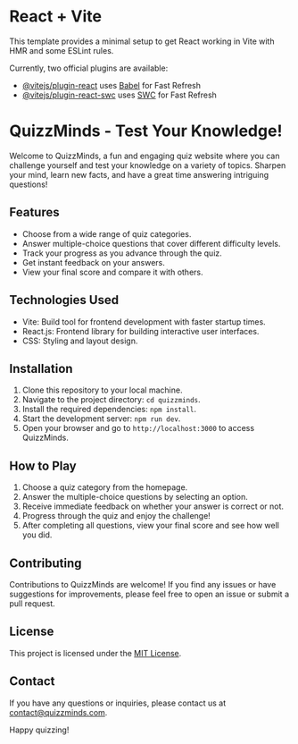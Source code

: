 # React + Vite

This template provides a minimal setup to get React working in Vite with HMR and some ESLint rules.

Currently, two official plugins are available:

- [@vitejs/plugin-react](https://github.com/vitejs/vite-plugin-react/blob/main/packages/plugin-react/README.md) uses [Babel](https://babeljs.io/) for Fast Refresh
- [@vitejs/plugin-react-swc](https://github.com/vitejs/vite-plugin-react-swc) uses [SWC](https://swc.rs/) for Fast Refresh


# QuizzMinds - Test Your Knowledge!

Welcome to QuizzMinds, a fun and engaging quiz website where you can challenge yourself and test your knowledge on a variety of topics. Sharpen your mind, learn new facts, and have a great time answering intriguing questions!

## Features

- Choose from a wide range of quiz categories.
- Answer multiple-choice questions that cover different difficulty levels.
- Track your progress as you advance through the quiz.
- Get instant feedback on your answers.
- View your final score and compare it with others.

## Technologies Used

- Vite: Build tool for frontend development with faster startup times.
- React.js: Frontend library for building interactive user interfaces.
- CSS: Styling and layout design.

## Installation

1. Clone this repository to your local machine.
2. Navigate to the project directory: `cd quizzminds`.
3. Install the required dependencies: `npm install`.
4. Start the development server: `npm run dev`.
5. Open your browser and go to `http://localhost:3000` to access QuizzMinds.

## How to Play

1. Choose a quiz category from the homepage.
2. Answer the multiple-choice questions by selecting an option.
3. Receive immediate feedback on whether your answer is correct or not.
4. Progress through the quiz and enjoy the challenge!
5. After completing all questions, view your final score and see how well you did.

## Contributing

Contributions to QuizzMinds are welcome! If you find any issues or have suggestions for improvements, please feel free to open an issue or submit a pull request.

## License

This project is licensed under the [MIT License](LICENSE).

## Contact

If you have any questions or inquiries, please contact us at contact@quizzminds.com.

Happy quizzing!
